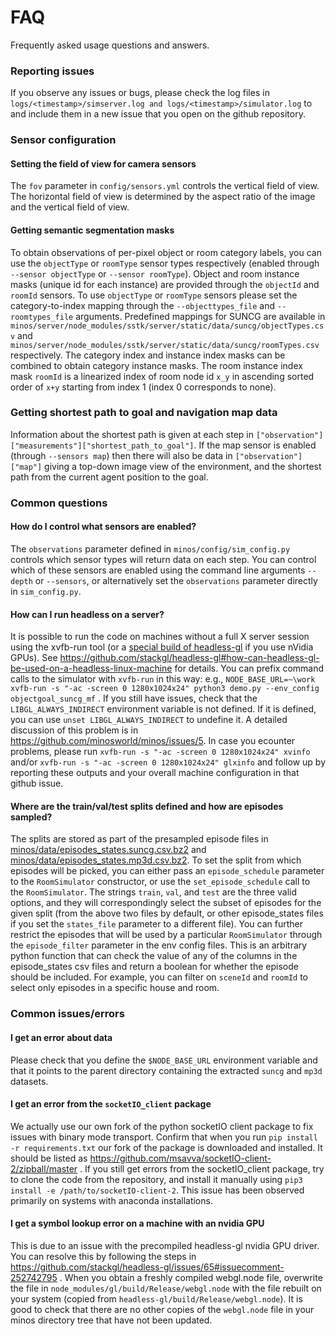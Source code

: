 # FAQ

Frequently asked usage questions and answers.

### Reporting issues

If you observe any issues or bugs, please check the log files in `logs/<timestamp>/simserver.log and logs/<timestamp>/simulator.log` to and include them in a new issue that you open on the github repository.

### Sensor configuration

#### Setting the field of view for camera sensors
The `fov` parameter in `config/sensors.yml` controls the vertical field of view.  The horizontal field of view is determined by the aspect ratio of the image and the vertical field of view.

#### Getting semantic segmentation masks
To obtain observations of per-pixel object or room category labels, you can use the `objectType` or `roomType` sensor types respectively (enabled through `--sensor objectType` or `--sensor roomType`).  Object and room instance masks (unique id for each instance) are provided through the `objectId` and `roomId` sensors.  To use `objectType` or `roomType` sensors please set the category-to-index mapping through the `--objecttypes_file` and `--roomtypes_file` arguments.  Predefined mappings for SUNCG are available in `minos/server/node_modules/sstk/server/static/data/suncg/objectTypes.csv` and `minos/server/node_modules/sstk/server/static/data/suncg/roomTypes.csv` respectively.  The category index and instance index masks can be combined to obtain category instance masks.  The room instance index mask `roomId` is a linearized index of room node id `x_y` in ascending sorted order of `x+y` starting from index 1 (index 0 corresponds to none).

### Getting shortest path to goal and navigation map data
Information about the shortest path is given at each step in `["observation"]["measurements"]["shortest_path_to_goal"]`.  If the map sensor is enabled (through `--sensors map`) then there will also be data in `["observation"]["map"]` giving a top-down image view of the environment, and the shortest path from the current agent position to the goal.

### Common questions

#### How do I control what sensors are enabled?
The `observations` parameter defined in `minos/config/sim_config.py` controls which sensor types will return data on each step.  You can control which of these sensors are enabled using the command line arguments `--depth` or `--sensors`, or alternatively set the `observations` parameter directly in `sim_config.py`.

#### How can I run headless on a server?
It is possible to run the code on machines without a full X server session using the xvfb-run tool (or a [special build of headless-gl](https://github.com/smartscenes/sstk/wiki/Headless-Rendering#using-forked-headless-gl-with-egl-support) if you use nVidia GPUs). See https://github.com/stackgl/headless-gl#how-can-headless-gl-be-used-on-a-headless-linux-machine for details. You can prefix command calls to the simulator with `xvfb-run` in this way: e.g., `NODE_BASE_URL=~\work xvfb-run -s "-ac -screen 0 1280x1024x24" python3 demo.py --env_config objectgoal_suncg_mf` . If you still have issues, check that the `LIBGL_ALWAYS_INDIRECT` environment variable is not defined. If it is defined, you can use `unset LIBGL_ALWAYS_INDIRECT` to undefine it.  A detailed discussion of this problem is in https://github.com/minosworld/minos/issues/5. In case you ecounter problems, please run `xvfb-run -s "-ac -screen 0 1280x1024x24" xvinfo` and/or `xvfb-run -s "-ac -screen 0 1280x1024x24" glxinfo` and follow up by reporting these outputs and your overall machine configuration in that github issue.


#### Where are the train/val/test splits defined and how are episodes sampled?
The splits are stored as part of the presampled episode files in [minos/data/episodes_states.suncg.csv.bz2](https://github.com/minosworld/minos/blob/master/minos/data/episode_states.suncg.csv.bz2) and [minos/data/episodes_states.mp3d.csv.bz2](https://github.com/minosworld/minos/blob/master/minos/data/episode_states.mp3d.csv.bz2).  To set the split from which episodes will be picked, you can either pass an `episode_schedule` parameter to the `RoomSimulator` constructor, or use the `set_episode_schedule` call to the `RoomSimulator`.  The strings `train`, `val`, and `test` are the three valid options, and they will correspondingly select the subset of episodes for the given split (from the above two files by default, or other episode_states files if you set the `states_file` parameter to a different file).  You can further restrict the episodes that will be used by a particular `RoomSimulator` through the `episode_filter` parameter in the env config files.  This is an arbitrary python function that can check the value of any of the columns in the episode_states csv files and return a boolean for whether the episode should be included.  For example, you can filter on `sceneId` and `roomId` to select only episodes in a specific house and room.

### Common issues/errors

#### I get an error about data
Please check that you define the `$NODE_BASE_URL` environment variable and that it points to the parent directory containing the extracted `suncg` and `mp3d` datasets.

#### I get an error from the `socketIO_client` package
We actually use our own fork of the python socketIO client package to fix issues with binary mode transport.  Confirm that when you run `pip install -r requirements.txt` our fork of the package is downloaded and installed. It should be listed as https://github.com/msavva/socketIO-client-2/zipball/master .  If you still get errors from the socketIO_client package, try to clone the code from the repository, and install it manually using `pip3 install -e /path/to/socketIO-client-2`. This issue has been observed primarily on systems with anaconda installations.

#### I get a symbol lookup error on a machine with an nvidia GPU
This is due to an issue with the precompiled headless-gl nvidia GPU driver.  You can resolve this by following the steps in https://github.com/stackgl/headless-gl/issues/65#issuecomment-252742795 . When you obtain a freshly compiled webgl.node file, overwrite the file in `node_modules/gl/build/Release/webgl.node` with the file rebuilt on your system (copied from `headless-gl/build/Release/webgl.node`). It is good to check that there are no other copies of the `webgl.node` file in your minos directory tree that have not been updated.
